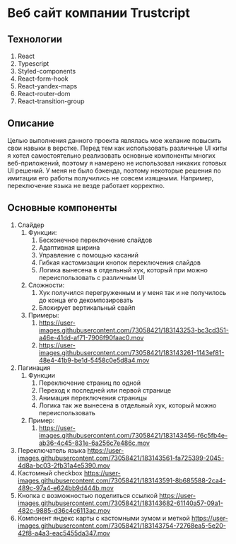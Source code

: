 # Веб сайт компании Trustcript

## Технологии
1. React
2. Typescript
3. Styled-components 
4. React-form-hook
5. React-yandex-maps
6. React-router-dom
7. React-transition-group

## Описание
Целью выполнения данного проекта являлась мое желание повысить свои навыки в верстке. 
Перед тем как использовать различные UI киты я хотел самостоятельно реализовать основные компоненты многих веб-приложений,
поэтому я намерено не использовал никаких готовых UI решений. 
У меня не было бэкенда, поэтому некоторые решения по имитации его работы получились не совсем изящными. 
Например, переключение языка не везде работает корректно.

## Основные компоненты
1. Слайдер
   1. Функции:
      1. Бесконечное переключение слайдов
      2. Адаптивная ширина
      3. Управление с помощью касаний
      4. Гибкая кастомизации кнопок переключения слайдов
      5. Логика вынесена в отдельный хук, который при можно переиспользовать с различным UI
   2. Сложности: 
      1. Хук получился перегруженным и у меня так и не получилось до конца его декомпозировать
      2. Блокирует вертикальный свайп
   3. Примеры:
      1. https://user-images.githubusercontent.com/73058421/183143253-bc3cd351-a46e-41dd-af71-7906f90faac0.mov
      2. https://user-images.githubusercontent.com/73058421/183143261-1143ef81-48e4-41b9-be1d-5458c0e5d8a4.mov
2. Пагинация
   1. Функции
      1. Переключение страниц по одной
      2. Переход к последней или первой странице
      3. Анимация переключения страницы
      4. Логика так же вынесена в отдельный хук, который можно переиспользовать
   2. Пример: 
      1. https://user-images.githubusercontent.com/73058421/183143456-f6c5fb4e-ab36-4c45-831e-6a256c7e486c.mov
3. Переключатель языка
https://user-images.githubusercontent.com/73058421/183143561-fa725399-2045-4d8a-bc03-2fb31a4e5390.mov
4. Кастомный checkbox
https://user-images.githubusercontent.com/73058421/183143591-8b685588-2ca4-489c-97a4-e624bb9d444b.mov
5. Кнопка с возможностью поделиться ссылкой
https://user-images.githubusercontent.com/73058421/183143682-61140a57-09a1-482c-9885-d36c4c6113ac.mov
6. Компонент яндекс карты с кастомными зумом и меткой
https://user-images.githubusercontent.com/73058421/183143754-72768ea5-5e20-42f8-a4a3-eac5455da347.mov



